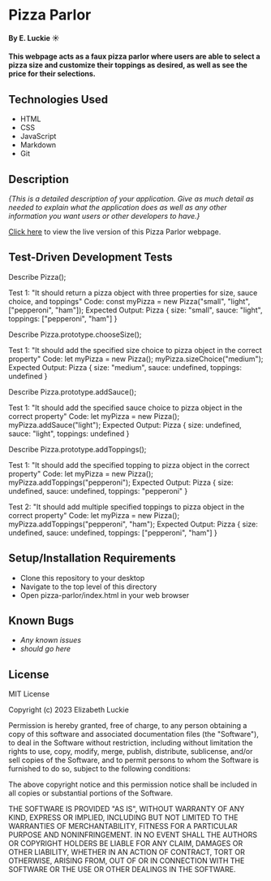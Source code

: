 # Pizza Parlor

#### By E. Luckie ☀️

#### This webpage acts as a faux pizza parlor where users are able to select a pizza size and customize their toppings as desired, as well as see the price for their selections.

## Technologies Used

* HTML
* CSS
* JavaScript
* Markdown
* Git

## Description

_{This is a detailed description of your application. Give as much detail as needed to explain what the application does as well as any other information you want users or other developers to have.}_

[Click here](https://eluckie.github.io/pizza-parlor/) to view the live version of this Pizza Parlor webpage.

## Test-Driven Development Tests
Describe Pizza();

Test 1: "It should return a pizza object with three properties for size, sauce choice, and toppings"
Code: const myPizza = new Pizza("small", "light", ["pepperoni", "ham"]);
Expected Output:
Pizza { size: "small", sauce: "light", toppings: ["pepperoni", "ham"] }

Describe Pizza.prototype.chooseSize();

Test 1: "It should add the specified size choice to pizza object in the correct property"
Code:
let myPizza = new Pizza();
myPizza.sizeChoice("medium");
Expected Output:
Pizza { size: "medium", sauce: undefined, toppings: undefined }

Describe Pizza.prototype.addSauce();

Test 1: "It should add the specified sauce choice to pizza object in the correct property"
Code:
let myPizza = new Pizza();
myPizza.addSauce("light");
Expected Output:
Pizza { size: undefined, sauce: "light", toppings: undefined }

Describe Pizza.prototype.addToppings();

Test 1: "It should add the specified topping to pizza object in the correct property"
Code: 
let myPizza = new Pizza();
myPizza.addToppings("pepperoni");
Expected Output: 
Pizza { size: undefined, sauce: undefined, toppings: "pepperoni" }

Test 2: "It should add multiple specified toppings to pizza object in the correct property"
Code:
let myPizza = new Pizza();
myPizza.addToppings("pepperoni", "ham");
Expected Output:
Pizza { size: undefined, sauce: undefined, toppings: ["pepperoni", "ham"] }

## Setup/Installation Requirements

* Clone this repository to your desktop
* Navigate to the top level of this directory
* Open pizza-parlor/index.html in your web browser

## Known Bugs

* _Any known issues_
* _should go here_

## License

MIT License

Copyright (c) 2023 Elizabeth Luckie

Permission is hereby granted, free of charge, to any person obtaining a copy of this software and associated documentation files (the "Software"), to deal in the Software without restriction, including without limitation the rights to use, copy, modify, merge, publish, distribute, sublicense, and/or sell copies of the Software, and to permit persons to whom the Software is furnished to do so, subject to the following conditions:

The above copyright notice and this permission notice shall be included in all copies or substantial portions of the Software.

THE SOFTWARE IS PROVIDED "AS IS", WITHOUT WARRANTY OF ANY KIND, EXPRESS OR IMPLIED, INCLUDING BUT NOT LIMITED TO THE WARRANTIES OF MERCHANTABILITY, FITNESS FOR A PARTICULAR PURPOSE AND NONINFRINGEMENT. IN NO EVENT SHALL THE AUTHORS OR COPYRIGHT HOLDERS BE LIABLE FOR ANY CLAIM, DAMAGES OR OTHER LIABILITY, WHETHER IN AN ACTION OF CONTRACT, TORT OR OTHERWISE, ARISING FROM, OUT OF OR IN CONNECTION WITH THE SOFTWARE OR THE USE OR OTHER DEALINGS IN THE SOFTWARE.
